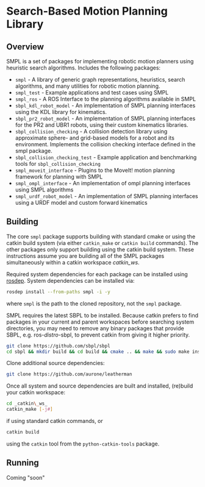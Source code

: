 # Search-Based Motion Planning Library

## Overview

SMPL is a set of packages for implementing robotic motion planners using
heuristic search algorithms. Includes the following packages:

* `smpl` - A library of generic graph representations, heuristics, search algorithms, and many utilities for robotic motion planning.
* `smpl_test` - Example applications and test cases using SMPL
* `smpl_ros` - A ROS Interface to the planning algorithms available in SMPL
* `sbpl_kdl_robot_model` - An implementation of SMPL planning interfaces using the KDL library for kinematics.
* `sbpl_pr2_robot_model` - An implementation of SMPL planning interfaces for the PR2 and UBR1 robots, using their custom kinematics libraries.
* `sbpl_collision_checking` - A collision detection library using approximate sphere- and grid-based models for a robot and its environment. Implements the collision checking interface defined in the smpl package.
* `sbpl_collision_checking_test` - Example application and benchmarking tools for `sbpl_collision_checking`
* `smpl_moveit_interface` - Plugins to the MoveIt! motion planning framework for planning with SMPL
* `smpl_ompl_interface` - An implementation of ompl planning interfaces using SMPL algorithms
* `smpl_urdf_robot_model` - An implementation of SMPL planning interfaces using a URDF model and custom forward kinematics

## Building

The core `smpl` package supports building with standard cmake or using the catkin
build system (via either `catkin_make` or `catkin build` commands). The other
packages only support building using the catkin build system. These
instructions assume you are building all of the SMPL packages simultaneously
within a catkin workspace _catkin\_ws_.

Required system dependencies for each package can be installed using
[rosdep](wiki.ros.org/rosdep). System dependencies can be installed via:

```sh
rosdep install --from-paths smpl -i -y
```

where `smpl` is the path to the cloned repository, not the `smpl` package.

SMPL requires the latest SBPL to be installed. Because catkin prefers to find
packages in your current and parent workspaces before searching system
directories, you may need to remove any binary packages that provide SBPL, e.g.
ros-_distro_-sbpl, to prevent catkin from giving it higher priority.

```sh
git clone https://github.com/sbpl/sbpl
cd sbpl && mkdir build && cd build && cmake .. && make && sudo make install
```

Clone additional source dependencies:

```sh
git clone https://github.com/aurone/leatherman
```

Once all system and source dependencies are built and installed, (re)build your
catkin workspace:

```sh
cd _catkin\_ws_
catkin_make [-j#]
```

if using standard catkin commands, or

```sh
catkin build
```

using the `catkin` tool from the `python-catkin-tools` package.

## Running

Coming "soon"
